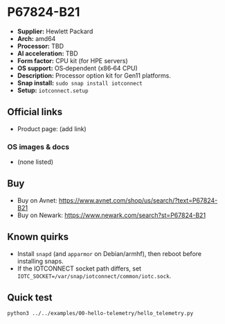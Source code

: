 # P67824-B21

- **Supplier:** Hewlett Packard
- **Arch:** amd64
- **Processor:** TBD
- **AI acceleration:** TBD
- **Form factor:** CPU kit (for HPE servers)
- **OS support:** OS‑dependent (x86‑64 CPU)
- **Description:** Processor option kit for Gen11 platforms.
- **Snap install:** `sudo snap install iotconnect`
- **Setup:** `iotconnect.setup`

## Official links
- Product page: (add link)

### OS images & docs
- (none listed)

## Buy
- Buy on Avnet: https://www.avnet.com/shop/us/search/?text=P67824-B21
- Buy on Newark: https://www.newark.com/search?st=P67824-B21

## Known quirks
- Install `snapd` (and `apparmor` on Debian/armhf), then reboot before installing snaps.
- If the IOTCONNECT socket path differs, set `IOTC_SOCKET=/var/snap/iotconnect/common/iotc.sock`.

## Quick test
```bash
python3 ../../examples/00-hello-telemetry/hello_telemetry.py
```
